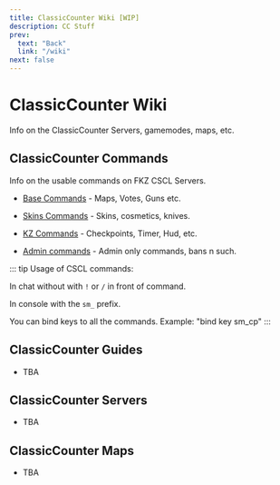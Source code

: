 ```yaml
---
title: ClassicCounter Wiki [WIP]
description: CC Stuff
prev:
  text: "Back"
  link: "/wiki"
next: false
---
```


# ClassicCounter Wiki

Info on the ClassicCounter Servers, gamemodes, maps, etc.

## ClassicCounter Commands

Info on the usable commands on FKZ CSCL Servers.

- [Base Commands](/wiki/cscl/commands/help) - Maps, Votes, Guns etc.

- [Skins Commands](/wiki/cscl/commands/skins) - Skins, cosmetics, knives.

- [KZ Commands](/wiki/cscl/commands/kz-help) - Checkpoints, Timer, Hud, etc.

- [Admin commands](/wiki/cscl/commands/admin-help) - Admin only commands, bans n such.

::: tip
Usage of CSCL commands:

In chat without with `!` or `/` in front of command.

In console with the `sm_` prefix.

You can bind keys to all the commands. Example: "bind key sm_cp"
:::

## ClassicCounter Guides

- TBA

## ClassicCounter Servers

- TBA

## ClassicCounter Maps

- TBA
